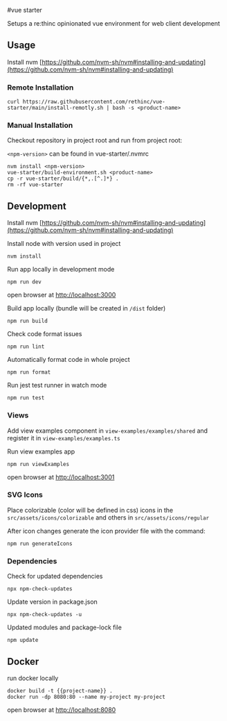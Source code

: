 #vue starter

Setups a re:thinc opinionated vue environment for web client development

## Usage

Install nvm [https://github.com/nvm-sh/nvm#installing-and-updating](https://github.com/nvm-sh/nvm#installing-and-updating)

### Remote Installation

```
curl https://raw.githubusercontent.com/rethinc/vue-starter/main/install-remotly.sh | bash -s <product-name>
```

### Manual Installation
Checkout repository in project root and run from project root:

`<npm-version>` can be found in vue-starter/.nvmrc

```
nvm install <npm-version>
vue-starter/build-environment.sh <product-name>
cp -r vue-starter/build/{*,.[^.]*} .
rm -rf vue-starter
```

## Development

Install nvm [https://github.com/nvm-sh/nvm#installing-and-updating](https://github.com/nvm-sh/nvm#installing-and-updating)

Install node with version used in project
```
nvm install
```

Run app locally in development mode
```
npm run dev
```
open browser at [http://localhost:3000](http://localhost:3000)

Build app locally (bundle will be created in `/dist` folder)
```
npm run build
```

Check code format issues
```
npm run lint
```

Automatically format code in whole project
```
npm run format
```

Run jest test runner in watch mode
```
npm run test
```

### Views

Add view examples component in `view-examples/examples/shared` and register it in `view-examples/examples.ts`

Run view examples app
```
npm run viewExamples
```
open browser at [http://localhost:3001](http://localhost:3001)

### SVG Icons

Place colorizable (color will be defined in css) icons in the `src/assets/icons/colorizable` and others in `src/assets/icons/regular`

After icon changes generate the icon provider file with the command:
```
npm run generateIcons
```

### Dependencies

Check for updated dependencies
```
npx npm-check-updates
```

Update version in package.json
```
npx npm-check-updates -u
```

Updated modules and package-lock file
```
npm update
```

## Docker

run docker locally
```
docker build -t {{project-name}} .
docker run -dp 8080:80 --name my-project my-project
```

open browser at [http://localhost:8080](http://localhost:8080)